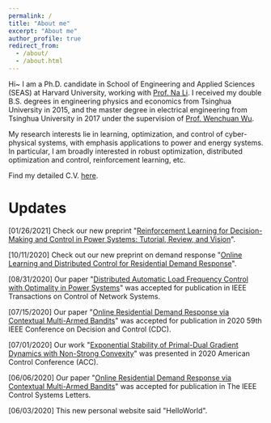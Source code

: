 ```yaml
---
permalink: /
title: "About me"
excerpt: "About me"
author_profile: true
redirect_from: 
  - /about/
  - /about.html
---
```


Hi~ I am a Ph.D. candidate in School of Engineering and Applied Sciences (SEAS) at Harvard University, working with [Prof. Na Li](https://nali.seas.harvard.edu/). 
I received my double B.S. degrees in engineering physics and economics from Tsinghua University in 2015, and the master degree in electrical engineering from Tsinghua University in 2017 under the supervision of [Prof. Wenchuan Wu](https://www.tbsi.edu.cn/index.php?s=/cms/144.html). 

My research interests lie in learning, optimization, and control of cyber-physical systems, with emphasis applications to power and energy systems. In particular, I am broadly interested in robust optimization, distributed optimization and control, reinforcement learning, etc. 

Find my detailed C.V. [here](https://xinchen236.github.io/files/CVcx.pdf).

Updates
======

[01/26/2021] Check our new preprint "[Reinforcement Learning for Decision-Making and Control in Power Systems: Tutorial, Review, and Vision](https://www.researchgate.net/publication/348789134_Reinforcement_Learning_for_Decision-Making_and_Control_in_Power_Systems_Tutorial_Review_and_Vision)".

[10/11/2020] Check out our new preprint on demand response "[Online Learning and  Distributed Control for Residential Demand Response](https://arxiv.org/abs/2010.05153)".

[08/31/2020] Our paper "[Distributed Automatic Load Frequency Control with Optimality in Power Systems](https://arxiv.org/pdf/1811.00892.pdf)" was accepted for publication in IEEE Transactions on Control of Network Systems.

[07/15/2020] Our paper "[Online Residential Demand Response via Contextual Multi-Armed Bandits](https://arxiv.org/pdf/2003.03627.pdf)" was accepted for publication in 2020 59th IEEE Conference on Decision and Control (CDC).

[07/01/2020] Our work "[Exponential Stability of Primal-Dual Gradient Dynamics with Non-Strong Convexity](https://xinchen236.github.io/files/ACC2020slides.pdf)" was presented in 2020 American Control Conference (ACC).

[06/06/2020] Our paper "[Online Residential Demand Response via Contextual Multi-Armed Bandits](https://arxiv.org/pdf/2003.03627.pdf)" was accepted for publication in The IEEE Control Systems Letters.

[06/03/2020] This new personal website said "HelloWorld".
